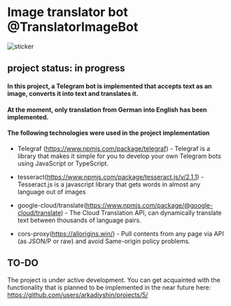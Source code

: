 # Image translator bot @TranslatorImageBot
![sticker](https://user-images.githubusercontent.com/108717969/191848691-07446ed1-d527-4e1b-b3fd-7eb992bcf0c2.jpeg)

## project status: in progress

#### In this project, a Telegram bot is implemented that accepts text as an image, converts it into text and translates it.
#### At the moment, only translation from German into English has been implemented.

#### The following technologies were used in the project implementation

- Telegraf (https://www.npmjs.com/package/telegraf) - Telegraf is a library that makes it simple for you to develop your own Telegram bots using JavaScript or TypeScript.

- tesseract(https://www.npmjs.com/package/tesseract.js/v/2.1.1) - Tesseract.js is a javascript library that gets words in almost any language out of images

- google-cloud/translate(https://www.npmjs.com/package/@google-cloud/translate) - The Cloud Translation API, can dynamically translate text between thousands of language pairs.

- cors-proxy(https://allorigins.win/) - Pull contents from any page via API (as JSON/P or raw) and avoid Same-origin policy problems.

## TO-DO
The project is under active development. You can get acquainted with the functionality that is planned to be implemented in the near future here: https://github.com/users/arkadiyshin/projects/5/


